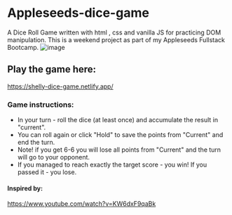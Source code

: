# Appleseeds-dice-game
A Dice Roll Game written with html , css and vanilla JS for practicing DOM manipulation.
This is a weekend project as part of my Appleseeds Fullstack Bootcamp.
![image](https://user-images.githubusercontent.com/33236921/214872763-5b1ce4a2-4864-40ad-a701-80bf21bfb087.png)



## Play the game here:
https://shelly-dice-game.netlify.app/

### Game instructions:
* In your turn - roll the dice (at least once) and accumulate the result in "current".
* You can roll again or click "Hold" to save the points from "Current" and end the turn.
* Note! if you get 6-6 you will lose all points from "Current" and the turn will go to your opponent.
* If you managed to reach exactly the target score - you win! If you passed it - you lose.

#### Inspired by:
https://www.youtube.com/watch?v=KW6dxF9qaBk
